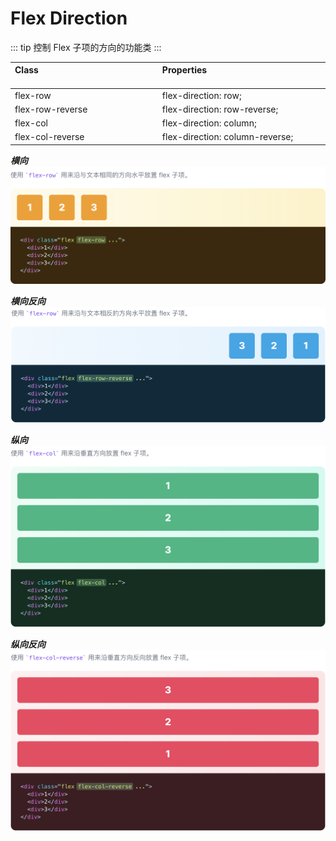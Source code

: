 # Flex Direction

::: tip
控制 Flex 子项的方向的功能类
:::

| Class<img width=200/> | Properties<img width=200/> |
| :------ | :------ |
| flex-row | flex-direction: row; |
| flex-row-reverse | flex-direction: row-reverse; |
| flex-col | flex-direction: column; |
| flex-col-reverse | flex-direction: column-reverse; |

***横向***
<img src="../css/assets/6831616644494_.pic_hd.jpg">

***横向反向***
<img src="../css/assets/6841616644665_.pic_hd.jpg">

***纵向***
<img src="../css/assets/6851616644805_.pic_hd.jpg">

***纵向反向***
<img src="../css/assets/6861616644936_.pic_hd.jpg">
